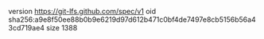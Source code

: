 version https://git-lfs.github.com/spec/v1
oid sha256:a9e8f50ee88b0b9e6219d97d612b471c0bf4de7497e8cb5156b56a43cd719ae4
size 1388
